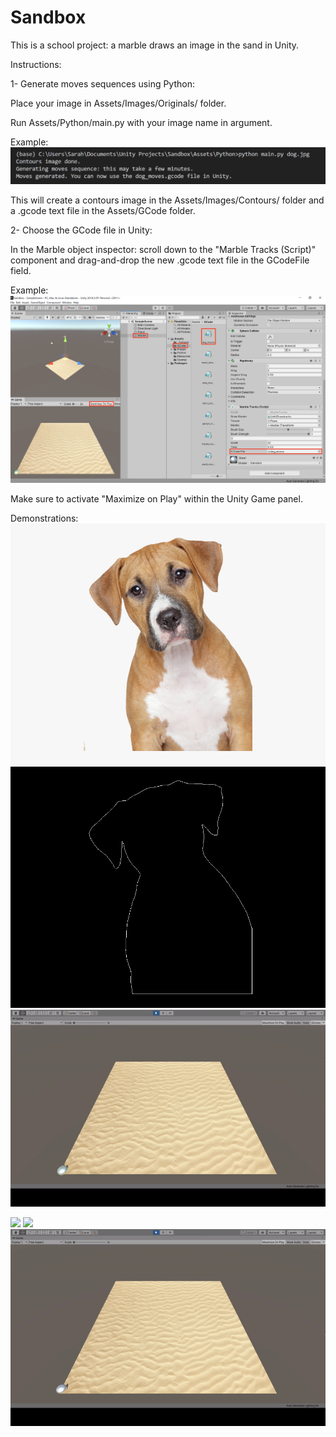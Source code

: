 # Sandbox

This is a school project: a marble draws an image in the sand in Unity.

Instructions:

1- Generate moves sequences using Python:

Place your image in Assets/Images/Originals/ folder. 

Run Assets/Python/main.py with your image name in argument.

Example: 
![](/Demonstrations/python-command.png)

This will create a contours image in the Assets/Images/Contours/ folder and a .gcode text file in the Assets/GCode folder.

2- Choose the GCode file in Unity:

In the Marble object inspector: scroll down to the "Marble Tracks (Script)" component and drag-and-drop the new .gcode text file in the GCodeFile field.

Example:
![](/Demonstrations/unity-editor.png)

Make sure to activate "Maximize on Play" within the Unity Game panel.

Demonstrations:
![](/Demonstrations/dog.png)
![](/Demonstrations/dog_contour.png)
![](/Demonstrations/dog_demo.gif)

![](/Demonstrations/world.png)
![](/Demonstrations/world_contour.png)
![](/Demonstrations/world_demo.gif)
